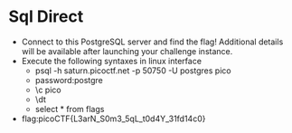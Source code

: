 # Sql Direct
* Connect to this PostgreSQL server and find the flag!
  Additional details will be available after launching your challenge instance.
* Execute the following syntaxes in linux interface
  * psql -h saturn.picoctf.net -p 50750 -U postgres pico
  * password:postgre
  * \c pico
  * \dt
  * select * from flags
* flag:picoCTF{L3arN_S0m3_5qL_t0d4Y_31fd14c0}
